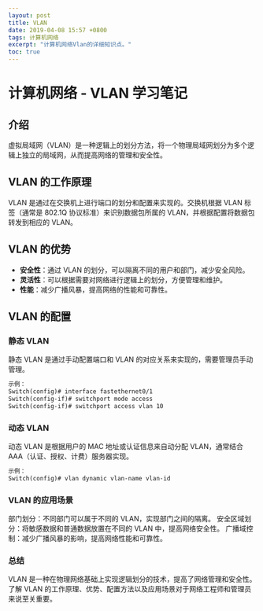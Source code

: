 ```yaml
---
layout: post
title: VLAN
date: 2019-04-08 15:57 +0800
tags: 计算机网络
excerpt: "计算机网络Vlan的详细知识点。"
toc: true
---
```

# 计算机网络 - VLAN 学习笔记

## 介绍

虚拟局域网（VLAN）是一种逻辑上的划分方法，将一个物理局域网划分为多个逻辑上独立的局域网，从而提高网络的管理和安全性。

## VLAN 的工作原理

VLAN 是通过在交换机上进行端口的划分和配置来实现的。交换机根据 VLAN 标签（通常是 802.1Q 协议标准）来识别数据包所属的 VLAN，并根据配置将数据包转发到相应的 VLAN。

## VLAN 的优势

- **安全性**：通过 VLAN 的划分，可以隔离不同的用户和部门，减少安全风险。
- **灵活性**：可以根据需要对网络进行逻辑上的划分，方便管理和维护。
- **性能**：减少广播风暴，提高网络的性能和可靠性。

## VLAN 的配置

### 静态 VLAN

静态 VLAN 是通过手动配置端口和 VLAN 的对应关系来实现的，需要管理员手动管理。

```markdown
示例：
Switch(config)# interface fastethernet0/1
Switch(config-if)# switchport mode access
Switch(config-if)# switchport access vlan 10
```
### 动态 VLAN

动态 VLAN 是根据用户的 MAC 地址或认证信息来自动分配 VLAN，通常结合 AAA（认证、授权、计费）服务器实现。

```markdown
示例：
Switch(config)# vlan dynamic vlan-name vlan-id
```
### VLAN 的应用场景

部门划分：不同部门可以属于不同的 VLAN，实现部门之间的隔离。
安全区域划分：将敏感数据和普通数据放置在不同的 VLAN 中，提高网络安全性。
广播域控制：减少广播风暴的影响，提高网络性能和可靠性。

### 总结

VLAN 是一种在物理网络基础上实现逻辑划分的技术，提高了网络管理和安全性。了解 VLAN 的工作原理、优势、配置方法以及应用场景对于网络工程师和管理员来说至关重要。
